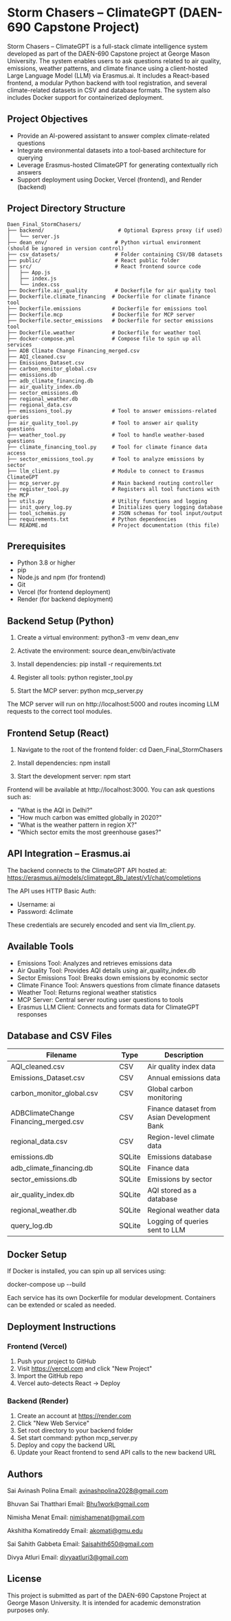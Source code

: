 # Storm Chasers – ClimateGPT (DAEN-690 Capstone Project)

Storm Chasers – ClimateGPT is a full-stack climate intelligence system developed as part of the DAEN-690 Capstone project at George Mason University. The system enables users to ask questions related to air quality, emissions, weather patterns, and climate finance using a client-hosted Large Language Model (LLM) via Erasmus.ai. It includes a React-based frontend, a modular Python backend with tool registration, and several climate-related datasets in CSV and database formats. The system also includes Docker support for containerized deployment.

## Project Objectives

- Provide an AI-powered assistant to answer complex climate-related questions
- Integrate environmental datasets into a tool-based architecture for querying
- Leverage Erasmus-hosted ClimateGPT for generating contextually rich answers
- Support deployment using Docker, Vercel (frontend), and Render (backend)

## Project Directory Structure

```
Daen_Final_StormChasers/
├── backend/                        # Optional Express proxy (if used)
│   └── server.js
├── dean_env/                      # Python virtual environment (should be ignored in version control)
├── csv_datasets/                  # Folder containing CSV/DB datasets
├── public/                        # React public folder
├── src/                           # React frontend source code
│   ├── App.js
│   ├── index.js
│   └── index.css
├── Dockerfile.air_quality         # Dockerfile for air quality tool
├── Dockerfile.climate_financing  # Dockerfile for climate finance tool
├── Dockerfile.emissions          # Dockerfile for emissions tool
├── Dockerfile.mcp                # Dockerfile for MCP server
├── Dockerfile.sector_emissions   # Dockerfile for sector emissions tool
├── Dockerfile.weather            # Dockerfile for weather tool
├── docker-compose.yml            # Compose file to spin up all services
├── ADB Climate Change Financing_merged.csv
├── AQI_cleaned.csv
├── Emissions_Dataset.csv
├── carbon_monitor_global.csv
├── emissions.db
├── adb_climate_financing.db
├── air_quality_index.db
├── sector_emissions.db
├── regional_weather.db
├── regional_data.csv
├── emissions_tool.py             # Tool to answer emissions-related queries
├── air_quality_tool.py           # Tool to answer air quality questions
├── weather_tool.py               # Tool to handle weather-based questions
├── climate_financing_tool.py     # Tool for climate finance data access
├── sector_emissions_tool.py      # Tool to analyze emissions by sector
├── llm_client.py                 # Module to connect to Erasmus ClimateGPT
├── mcp_server.py                 # Main backend routing controller
├── register_tool.py              # Registers all tool functions with the MCP
├── utils.py                      # Utility functions and logging
├── init_query_log.py             # Initializes query logging database
├── tool_schemas.py               # JSON schemas for tool input/output
├── requirements.txt              # Python dependencies
└── README.md                     # Project documentation (this file)
```
## Prerequisites

- Python 3.8 or higher
- pip
- Node.js and npm (for frontend)
- Git
- Vercel (for frontend deployment)
- Render (for backend deployment)

## Backend Setup (Python)

1. Create a virtual environment:
   python3 -m venv dean_env

2. Activate the environment:
   source dean_env/bin/activate

3. Install dependencies:
   pip install -r requirements.txt

4. Register all tools:
   python register_tool.py

5. Start the MCP server:
   python mcp_server.py

The MCP server will run on http://localhost:5000 and routes incoming LLM requests to the correct tool modules.

## Frontend Setup (React)

1. Navigate to the root of the frontend folder:
   cd Daen_Final_StormChasers

2. Install dependencies:
   npm install

3. Start the development server:
   npm start

Frontend will be available at http://localhost:3000. You can ask questions such as:
- "What is the AQI in Delhi?"
- "How much carbon was emitted globally in 2020?"
- "What is the weather pattern in region X?"
- "Which sector emits the most greenhouse gases?"

## API Integration – Erasmus.ai

The backend connects to the ClimateGPT API hosted at:
https://erasmus.ai/models/climategpt_8b_latest/v1/chat/completions

The API uses HTTP Basic Auth:
- Username: ai
- Password: 4climate

These credentials are securely encoded and sent via llm_client.py.

## Available Tools

- Emissions Tool: Analyzes and retrieves emissions data
- Air Quality Tool: Provides AQI details using air_quality_index.db
- Sector Emissions Tool: Breaks down emissions by economic sector
- Climate Finance Tool: Answers questions from climate finance datasets
- Weather Tool: Returns regional weather statistics
- MCP Server: Central server routing user questions to tools
- Erasmus LLM Client: Connects and formats data for ClimateGPT responses

## Database and CSV Files

| Filename                              | Type     | Description 
|---------------------------------------|----------|-------------------------------------
| AQI_cleaned.csv                       | CSV      | Air quality index data 
| Emissions_Dataset.csv                 | CSV      | Annual emissions data 
| carbon_monitor_global.csv             | CSV      | Global carbon monitoring 
| ADBClimateChange Financing_merged.csv | CSV      | Finance dataset from Asian Development Bank 
| regional_data.csv                     | CSV      | Region-level climate data 
| emissions.db                          | SQLite   | Emissions database 
| adb_climate_financing.db              | SQLite   | Finance data 
| sector_emissions.db                   | SQLite   | Emissions by sector 
| air_quality_index.db                  | SQLite   | AQI stored as a database 
| regional_weather.db                   | SQLite   | Regional weather data 
| query_log.db                          | SQLite   | Logging of queries sent to LLM 

## Docker Setup

If Docker is installed, you can spin up all services using:

docker-compose up --build

Each service has its own Dockerfile for modular development. Containers can be extended or scaled as needed.

## Deployment Instructions

### Frontend (Vercel)

1. Push your project to GitHub
2. Visit https://vercel.com and click "New Project"
3. Import the GitHub repo
4. Vercel auto-detects React → Deploy

### Backend (Render)

1. Create an account at https://render.com
2. Click "New Web Service"
3. Set root directory to your backend folder
4. Set start command: python mcp_server.py
5. Deploy and copy the backend URL
6. Update your React frontend to send API calls to the new backend URL

## Authors

Sai Avinash Polina 
Email: avinashpolina2028@gmail.com  

Bhuvan Sai Thatthari
Email: Bhu1work@gmail.com

Nimisha Menat
Email: nimishamenat@gmail.com

Akshitha Komatireddy
Email: akomati@gmu.edu

Sai Sahith Gabbeta 
Email: Saisahith650@gmail.com

Divya Atluri
Email: divyaatluri3@gmail.com

## License

This project is submitted as part of the DAEN-690 Capstone Project at George Mason University. It is intended for academic demonstration purposes only.
